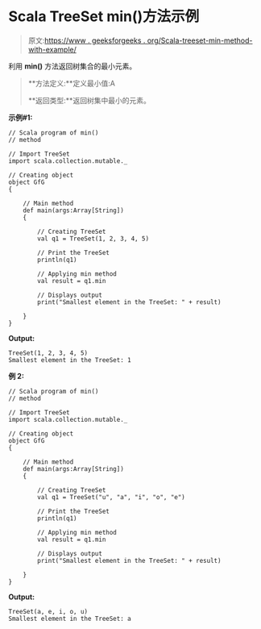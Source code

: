 # Scala TreeSet min()方法示例

> 原文:[https://www . geeksforgeeks . org/Scala-treeset-min-method-with-example/](https://www.geeksforgeeks.org/scala-treeset-min-method-with-example/)

利用 **min()** 方法返回树集合的最小元素。

> **方法定义:**定义最小值:A
> 
> **返回类型:**返回树集中最小的元素。

**示例#1:**

```
// Scala program of min() 
// method 

// Import TreeSet
import scala.collection.mutable._

// Creating object 
object GfG 
{ 

    // Main method 
    def main(args:Array[String]) 
    { 

        // Creating TreeSet
        val q1 = TreeSet(1, 2, 3, 4, 5)  

        // Print the TreeSet 
        println(q1) 

        // Applying min method  
        val result = q1.min  

        // Displays output  
        print("Smallest element in the TreeSet: " + result) 

    } 
} 
```

**Output:**

```
TreeSet(1, 2, 3, 4, 5)
Smallest element in the TreeSet: 1

```

**例 2:**

```
// Scala program of min() 
// method 

// Import TreeSet
import scala.collection.mutable._

// Creating object 
object GfG 
{ 

    // Main method 
    def main(args:Array[String]) 
    { 

        // Creating TreeSet
        val q1 = TreeSet("u", "a", "i", "o", "e")  

        // Print the TreeSet 
        println(q1) 

        // Applying min method  
        val result = q1.min  

        // Displays output  
        print("Smallest element in the TreeSet: " + result) 

    } 
} 
```

**Output:**

```
TreeSet(a, e, i, o, u)
Smallest element in the TreeSet: a

```